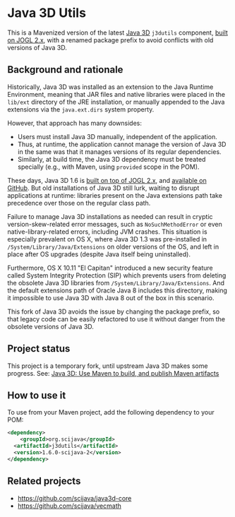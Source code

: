 # Java 3D Utils

This is a Mavenized version of the latest
[Java 3D](https://en.wikipedia.org/wiki/Java_3D) `j3dutils` component,
[built on JOGL 2.x](http://forum.jogamp.org/Java3D-now-works-with-JOGL-2-0-td3732206.html),
with a renamed package prefix to avoid conflicts with old versions of Java 3D.

## Background and rationale

Historically, Java 3D was installed as an extension to the Java Runtime
Environment, meaning that JAR files and native libraries were placed in the
`lib/ext` directory of the JRE installation, or manually appended to the Java
extensions via the `java.ext.dirs` system property.

However, that approach has many downsides:

* Users must install Java 3D manually, independent of the application.
* Thus, at runtime, the application cannot manage the version of Java 3D in
  the same was that it manages versions of its regular dependencies.
* Similarly, at build time, the Java 3D dependency must be treated
  specially (e.g., with Maven, using `provided` scope in the POM).

These days, Java 3D 1.6 is [built on top of
JOGL 2.x](http://forum.jogamp.org/Java3D-now-works-with-JOGL-2-0-td3732206.html),
and [available on GitHub](https://github.com/hharrison/java3d-core). But old
installations of Java 3D still lurk, waiting to disrupt applications at
runtime: libraries present on the Java extensions path take precedence over
those on the regular class path.

Failure to manage Java 3D installations as needed can result in cryptic
version-skew-related error messages, such as `NoSuchMethodError` or
even native-library-related errors, including JVM crashes. This situation is
especially prevalent on OS X, where Java 3D 1.3 was pre-installed in
`/System/Library/Java/Extensions` on older versions of the OS, and left in
place after OS upgrades (despite Java itself being uninstalled).

Furthermore, OS X 10.11 "El Capitan" introduced a new security feature called
System Integrity Protection (SIP) which prevents users from deleting the
obsolete Java 3D libraries from `/System/Library/Java/Extensions`. And the
default extensions path of Oracle Java 8 includes this directory, making it
impossible to use Java 3D with Java 8 out of the box in this scenario.

This fork of Java 3D avoids the issue by changing the package prefix, so that
legacy code can be easily refactored to use it without danger from the obsolete
versions of Java 3D.

## Project status

This project is a temporary fork, until upstream Java 3D makes some progress.
See: [Java 3D: Use Maven to build, and publish Maven
artifacts](http://forum.jogamp.org/Java-3D-Use-Maven-to-build-and-publish-Maven-artifacts-tp4035555p4035810.html)

## How to use it

To use from your Maven project, add the following dependency to your POM:

```xml
<dependency>
	<groupId>org.scijava</groupId>
  <artifactId>j3dutils</artifactId>
  <version>1.6.0-scijava-2</version>
</dependency>
```

## Related projects

* https://github.com/scijava/java3d-core
* https://github.com/scijava/vecmath
